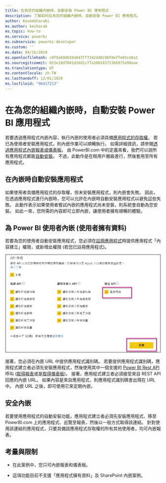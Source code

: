 ```yaml
---
title: 在為您的組織內嵌時，自動安裝 Power BI 應用程式
description: 了解如何在為您的組織內嵌時，自動安裝 Power BI 應用程式。
author: KesemSharabi
ms.author: kesharab
ms.topic: how-to
ms.service: powerbi
ms.subservice: powerbi-developer
ms.custom: ''
ms.date: 04/16/2019
ms.openlocfilehash: c9f9a09d659a047ff7342dd0c90f0effe03ce6a1
ms.sourcegitcommit: 653e18d7041d3dd1cf7a38010372366975a98eae
ms.translationtype: HT
ms.contentlocale: zh-TW
ms.lasthandoff: 12/01/2020
ms.locfileid: "96417213"
---
```

# <a name="auto-install-power-bi-apps-when-embedding-for-your-organization"></a>在為您的組織內嵌時，自動安裝 Power BI 應用程式

若要透過應用程式內嵌內容，執行內嵌的使用者必須具備[應用程式的存取權](../../collaborate-share/service-create-distribute-apps.md)。 若已為使用者安裝應用程式，則內嵌作業可以順暢執行。 如需詳細資訊，請參閱[透過應用程式內嵌報表或儀表板](embed-from-apps.md)。 由 PowerBI.com 中的定義來看，我們可以說所有應用程式都能[自動安裝](https://powerbi.microsoft.com/blog/automatically-install-apps/)。 不過，此動作是在租用戶層級進行，然後套用至所有應用程式。

## <a name="auto-install-app-on-embedding"></a>在內嵌時自動安裝應用程式

如果使用者具備應用程式的存取權，但未安裝應用程式，則內嵌會失敗。 因此，在透過應用程式進行內嵌時，您可以允許在內嵌時自動安裝應用程式以避免這些失敗。 此動作表示如果使用者嘗試內嵌的應用程式尚未安裝，則系統會自動為您安裝。 如此一來，您所需的內容即可立即內嵌，讓使用者擁有順暢的體驗。

## <a name="embed-for-power-bi-users-user-owns-data"></a>為 Power BI 使用者內嵌 (使用者擁有資料)

若要為您的使用者自動安裝應用程式，您必須在[註冊應用程式](register-app.md#register-an-azure-ad-app)時提供應用程式「內容建立」權限，或新增此權限 (若您已註冊應用程式)。

![註冊應用程式會建立內容](media/embed-auto-install-app/register-app-create-content.png)

接著，您必須在內嵌 URL 中提供應用程式識別碼。 若要提供應用程式識別碼，應用程式建立者必須先安裝應用程式，然後使用其中一個支援的 [Power BI Rest API](/rest/api/power-bi/) 呼叫 ([取得報表](/rest/api/power-bi/reports/getreports)或是[取得儀表板](/rest/api/power-bi/dashboards/getdashboards))。 接著，應用程式建立者必須接受來自 REST API 回應的內嵌 URL。 如果內容是來自應用程式，則應用程式識別碼會出現在 URL 中。  內嵌 URL 之後，即可使用它來定期內嵌。

## <a name="secure-embed"></a>安全內嵌

若要使用應用程式的自動安裝功能，應用程式建立者必須先安裝應用程式、移至 PowerBI.com 上的應用程式、巡覽至報表，然後以一般方式取得該連結。 針對使用該連結的應用程式，只要具備該應用程式存取權的所有其他使用者，均可內嵌報表。

## <a name="considerations-and-limitations"></a>考量與限制

* 在此案例中，您只可內嵌報表和儀表板。

* 這項功能目前不支援「應用程式擁有資料」及 SharePoint 內嵌案例。